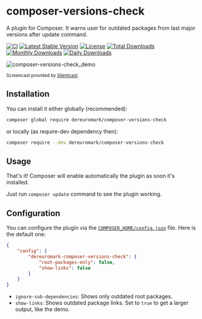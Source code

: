 # composer-versions-check

A plugin for Composer. It warns user for outdated packages from last major versions after update command.

[![CI](https://github.com/dereuromark/composer-versions-check/actions/workflows/ci.yml/badge.svg)](https://github.com/dereuromark/composer-versions-check/actions/workflows/ci.yml)
[![Latest Stable Version](https://poser.pugx.org/dereuromark/composer-versions-check/v/stable)](https://packagist.org/packages/dereuromark/composer-versions-check)
[![License](https://poser.pugx.org/dereuromark/composer-versions-check/license)](https://packagist.org/packages/dereuromark/composer-versions-check)
[![Total Downloads](https://poser.pugx.org/dereuromark/composer-versions-check/downloads)](https://packagist.org/packages/dereuromark/composer-versions-check)
[![Monthly Downloads](https://poser.pugx.org/dereuromark/composer-versions-check/d/monthly)](https://packagist.org/packages/dereuromark/composer-versions-check)
[![Daily Downloads](https://poser.pugx.org/dereuromark/composer-versions-check/d/daily)](https://packagist.org/packages/dereuromark/composer-versions-check)

![composer-versions-check_demo](https://cloud.githubusercontent.com/assets/1698357/14637529/2e32a778-0632-11e6-99c7-0e1c284a7436.gif)

<sup>Screencast provided by [Silentcast](https://github.com/colinkeenan/silentcast).</sup>

## Installation

You can install it either globally (recommended):

```bash
composer global require dereuromark/composer-versions-check
```

or locally (as require-dev dependency then):

```bash
composer require --dev dereuromark/composer-versions-check
```

## Usage

That's it! Composer will enable automatically the plugin as soon it's installed.

Just run `composer update` command to see the plugin working.

## Configuration

You can configure the plugin via the [`COMPOSER_HOME/config.json`](https://getcomposer.org/doc/03-cli.md#composer-home) file. Here is the default one:

```json
{
    "config": {
        "dereuromark-composer-versions-check": {
            "root-packages-only": false,
            "show-links": false
        }
    }
}
```

* `ignore-sub-dependencies`: Shows only outdated root packages.
* `show-links`: Shows outdated package links. Set to `true` to get a larger output, like the demo.
